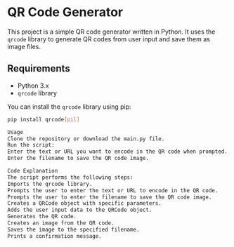 # QR Code Generator

This project is a simple QR code generator written in Python. It uses the `qrcode` library to generate QR codes from user input and save them as image files.

## Requirements

- Python 3.x
- `qrcode` library

You can install the `qrcode` library using pip:

```bash
pip install qrcode[pil]

Usage
Clone the repository or download the main.py file.
Run the script:
Enter the text or URL you want to encode in the QR code when prompted.
Enter the filename to save the QR code image.

Code Explanation
The script performs the following steps:
Imports the qrcode library.
Prompts the user to enter the text or URL to encode in the QR code.
Prompts the user to enter the filename to save the QR code image.
Creates a QRCode object with specific parameters.
Adds the user input data to the QRCode object.
Generates the QR code.
Creates an image from the QR code.
Saves the image to the specified filename.
Prints a confirmation message.
